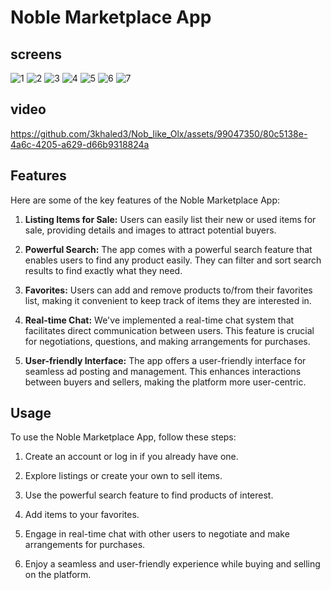 # Noble Marketplace App
## screens
![1](https://github.com/3khaled3/Nob_like_Olx/assets/99047350/3cd1005a-b838-458a-8504-3e1996376007)
![2](https://github.com/3khaled3/Nob_like_Olx/assets/99047350/b282fad6-7159-48a0-9996-42628835cae4)
![3](https://github.com/3khaled3/Nob_like_Olx/assets/99047350/e64c7f72-95c8-4d3e-b989-3aa7234796ff)
![4](https://github.com/3khaled3/Nob_like_Olx/assets/99047350/5dd0c9bc-663a-43c6-b096-c47152061f2e)
![5](https://github.com/3khaled3/Nob_like_Olx/assets/99047350/4c37c7cc-4320-48ae-a84d-c64beb7ea262)
![6](https://github.com/3khaled3/Nob_like_Olx/assets/99047350/2183cf56-f67a-443c-af56-c6aeddb57996)
![7](https://github.com/3khaled3/Nob_like_Olx/assets/99047350/0dad8aed-1261-4a6c-9abf-fa73964c8137)

## video
https://github.com/3khaled3/Nob_like_Olx/assets/99047350/80c5138e-4a6c-4205-a629-d66b9318824a

## Features

Here are some of the key features of the Noble Marketplace App:

1. **Listing Items for Sale:** Users can easily list their new or used items for sale, providing details and images to attract potential buyers.

2. **Powerful Search:** The app comes with a powerful search feature that enables users to find any product easily. They can filter and sort search results to find exactly what they need.

3. **Favorites:** Users can add and remove products to/from their favorites list, making it convenient to keep track of items they are interested in.

4. **Real-time Chat:** We've implemented a real-time chat system that facilitates direct communication between users. This feature is crucial for negotiations, questions, and making arrangements for purchases.

5. **User-friendly Interface:** The app offers a user-friendly interface for seamless ad posting and management. This enhances interactions between buyers and sellers, making the platform more user-centric.



## Usage

To use the Noble Marketplace App, follow these steps:

1. Create an account or log in if you already have one.

2. Explore listings or create your own to sell items.

3. Use the powerful search feature to find products of interest.

4. Add items to your favorites.

5. Engage in real-time chat with other users to negotiate and make arrangements for purchases.

6. Enjoy a seamless and user-friendly experience while buying and selling on the platform.

